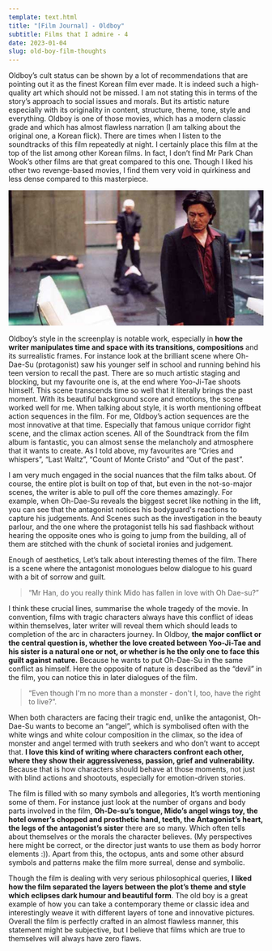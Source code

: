 ```yaml
---
template: text.html
title: "[Film Journal] - Oldboy"
subtitle: Films that I admire - 4
date: 2023-01-04
slug: old-boy-film-thoughts
---
```


Oldboy’s cult status can be shown by a lot of recommendations that are pointing out it as the finest Korean film ever made. It is indeed such a high-quality art which should not be missed. I am not stating this in terms of the story’s approach to social issues and morals. But its artistic nature especially with its originality in content, structure, theme, tone, style and everything. Oldboy is one of those movies, which has a modern classic grade and which has almost flawless narration (I am talking about the original one, a Korean flick). There are times when I listen to the soundtracks of this film repeatedly at night. I certainly place this film at the top of the list among other Korean films. In fact, I don’t find Mr Park Chan Wook’s other films are that great compared to this one. Though I liked his other two revenge-based movies, I find them very void in quirkiness and less dense compared to this masterpiece.

![From the movie Oldboy(2003)](/static/res/old-boy-film-thoughts/oldboy.jpeg)

Oldboy’s style in the screenplay is notable work, especially in **how the writer manipulates time and space with its transitions, compositions** and its surrealistic frames. For instance look at the brilliant scene where Oh-Dae-Su (protagonist) saw his younger self in school and running behind his teen version to recall the past. There are so much artistic staging and blocking, but my favourite one is, at the end where Yoo-Ji-Tae shoots himself. This scene transcends time so well that it literally brings the past moment. With its beautiful background score and emotions, the scene worked well for me. When talking about style, it is worth mentioning offbeat action sequences in the film. For me, Oldboy’s action sequences are the most innovative at that time. Especially that famous unique corridor fight scene, and the climax action scenes. All of the Soundtrack from the film album is fantastic, you can almost sense the melancholy and atmosphere that it wants to create. As I told above, my favourites are “Cries and whispers”, “Last Waltz”, “Count of Monte Cristo” and “Out of the past”.

I am very much engaged in the social nuances that the film talks about. Of course, the entire plot is built on top of that, but even in the not-so-major scenes, the writer is able to pull off the core themes amazingly. For example, when Oh-Dae-Su reveals the biggest secret like nothing in the lift, you can see that the antagonist notices his bodyguard's reactions to capture his judgements. And Scenes such as the investigation in the beauty parlour, and the one where the protagonist tells his sad flashback without hearing the opposite ones who is going to jump from the building, all of them are stitched with the chunk of societal ironies and judgement.

Enough of aesthetics, Let’s talk about interesting themes of the film. There is a scene where the antagonist monologues below dialogue to his guard with a bit of sorrow and guilt.

> “Mr Han, do you really think Mido has fallen in love with Oh Dae-su?”
> 

I think these crucial lines, summarise the whole tragedy of the movie. In convention, films with tragic characters always have this conflict of ideas within themselves, later writer will reveal them which should leads to completion of the arc in characters journey. In Oldboy, **the major conflict or the central question is, whether the love created between Yoo-Ji-Tae and his sister is a natural one or not, or whether is he the only one to face this guilt against nature.** Because he wants to put Oh-Dae-Su in the same conflict as himself. Here the opposite of nature is described as the “devil” in the film, you can notice this in later dialogues of the film.

> “Even though I'm no more than a monster - don't I, too, have the right to live?”.
> 

When both characters are facing their tragic end, unlike the antagonist, Oh-Dae-Su wants to become an “angel”, which is symbolised often with the white wings and white colour composition in the climax, so the idea of monster and angel termed with truth seekers and who don’t want to accept that. **I love this kind of writing where characters confront each other, where they show their aggressiveness, passion, grief and vulnerability.** Because that is how characters should behave at those moments, not just with blind actions and shootouts, especially for emotion-driven stories.

The film is filled with so many symbols and allegories, It’s worth mentioning some of them. For instance just look at the number of organs and body parts involved in the film, **Oh-De-su’s tongue, Mido’s angel wings toy, the hotel owner’s chopped and prosthetic hand, teeth, the Antagonist’s heart, the legs of the antagonist’s sister** there are so many. Which often tells about themselves or the morals the character believes. (My perspectives here might be correct, or the director just wants to use them as body horror elements :)). Apart from this, the octopus, ants and some other absurd symbols and patterns make the film more surreal, dense and symbolic.

Though the film is dealing with very serious philosophical queries, **I liked how the film separated the layers between the plot’s theme and style which eclipses dark humour and beautiful form**. The old boy is a great example of how you can take a contemporary theme or classic idea and interestingly weave it with different layers of tone and innovative pictures. Overall the film is perfectly crafted in an almost flawless manner, this statement might be subjective, but I believe that films which are true to themselves will always have zero flaws.
